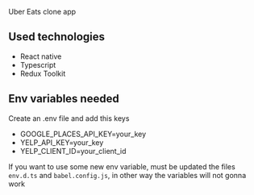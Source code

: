 Uber Eats clone app

## Used technologies
* React native
* Typescript
* Redux Toolkit

## Env variables needed
Create an .env file and add this keys

* GOOGLE_PLACES_API_KEY=your_key
* YELP_API_KEY=your_key
* YELP_CLIENT_ID=your_client_id

If you want to use some new env variable, must be updated the files `env.d.ts` and `babel.config.js`, in other way the variables will not gonna work

